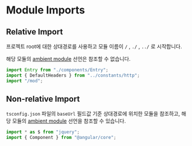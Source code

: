 # Module Imports

## Relative Import

프로젝트 root에 대한 상대경로를 사용하고 모듈 이름이 `/` , `./` , `../` 로 시작합니다.

해당 모듈의 [ambient module](./ambient_modules.md) 선언은 참조할 수 없습니다.

```ts
import Entry from "./components/Entry";
import { DefaultHeaders } from "../constants/http";
import "/mod";
```

## Non-relative Import

`tsconfig.json` 파일의 `baseUrl` 필드값 기준 상대경로에 위치한 모듈을 참조하고, 해당 모듈의 [ambient module](./ambient_modules.md) 선언을 참조할 수 있습니다.

```ts
import * as $ from "jquery";
import { Component } from "@angular/core";
```
